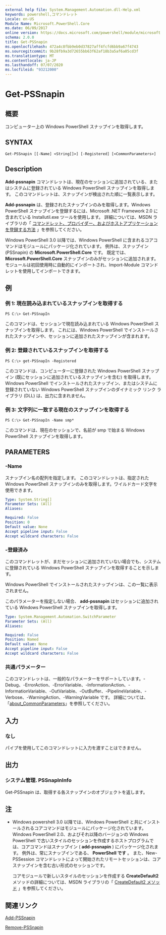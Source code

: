 ```yaml
---
external help file: System.Management.Automation.dll-Help.xml
keywords: powershell,コマンドレット
Locale: en-US
Module Name: Microsoft.PowerShell.Core
ms.date: 06/09/2017
online version: https://docs.microsoft.com/powershell/module/microsoft.powershell.core/get-pssnapin?view=powershell-5.1&WT.mc_id=ps-gethelp
schema: 2.0.0
title: Get-PSSnapin
ms.openlocfilehash: 472a4c8fbb9eb0d37827aff4fcfd6bb9a67f4743
ms.sourcegitcommit: 9b28fb9a3d72655bb63f62af18b3a5af6a05cd3f
ms.translationtype: MT
ms.contentlocale: ja-JP
ms.lasthandoff: 07/07/2020
ms.locfileid: "93212000"
---
```

# Get-PSSnapin

## 概要
コンピューター上の Windows PowerShell スナップインを取得します。

## SYNTAX

```
Get-PSSnapin [[-Name] <String[]>] [-Registered] [<CommonParameters>]
```

## Description
**Add-pssnapin** コマンドレットは、現在のセッションに追加されている、またはシステムに登録されている Windows PowerShell スナップインを取得します。
このコマンドレットは、スナップインが検出された順に一覧表示します。

**Add-pssnapin** は、登録されたスナップインのみを取得します。Windows PowerShell スナップインを登録するには、Microsoft .NET Framework 2.0 に含まれている Installutil.exe ツールを使用します。
詳細については、MSDN ライブラリの「 [コマンドレット、プロバイダー、およびホストアプリケーションを登録する方法](https://go.microsoft.com/fwlink/?LinkID=143619) 」を参照してください。

Windows PowerShell 3.0 以降では、Windows PowerShell に含まれるコアコマンドはモジュールにパッケージ化されています。
例外は、スナップイン (PSSnapin) の **Microsoft.PowerShell.Core** です。
既定では、 **Microsoft.PowerShell.Core** スナップインのみがセッションに追加されます。
モジュールは初回使用時に自動的にインポートされ、Import-Module コマンドレットを使用してインポートできます。

## 例

### 例 1: 現在読み込まれているスナップインを取得する

```
PS C:\> Get-PSSnapIn
```

このコマンドは、セッションで現在読み込まれている Windows PowerShell スナップインを取得します。
これには、Windows PowerShell でインストールされたスナップインや、セッションに追加されたスナップインが含まれます。

### 例 2: 登録されているスナップインを取得する

```
PS C:\> get-PSSnapIn -Registered
```

このコマンドは、コンピューターに登録された Windows PowerShell スナップイン (既にセッションに追加されているスナップインを含む) を取得します。
Windows PowerShell でインストールされたスナップイン、またはシステムに登録されていない Windows PowerShell スナップインのダイナミック リンク ライブラリ (DLL) は、出力に含まれません。

### 例 3: 文字列に一致する現在のスナップインを取得する

```
PS C:\> Get-PSSnapIn -Name smp*
```

このコマンドは、現在のセッションで、名前が smp で始まる Windows PowerShell スナップインを取得します。

## PARAMETERS

### -Name
スナップイン名の配列を指定します。
このコマンドレットは、指定された Windows PowerShell スナップインのみを取得します。ワイルドカード文字を使用できます。

```yaml
Type: System.String[]
Parameter Sets: (All)
Aliases:

Required: False
Position: 0
Default value: None
Accept pipeline input: False
Accept wildcard characters: False
```

### -登録済み
このコマンドレットが、まだセッションに追加されていない場合でも、システムに登録されている Windows PowerShell スナップインを取得することを示します。

Windows PowerShell でインストールされたスナップインは、この一覧に表示されません。

このパラメーターを指定しない場合、 **add-pssnapin** はセッションに追加されている Windows PowerShell スナップインを取得します。

```yaml
Type: System.Management.Automation.SwitchParameter
Parameter Sets: (All)
Aliases:

Required: False
Position: Named
Default value: None
Accept pipeline input: False
Accept wildcard characters: False
```

### 共通パラメーター
このコマンドレットは、一般的なパラメーターをサポートしています。-Debug、-ErrorAction、-ErrorVariable、-InformationAction、-InformationVariable、-OutVariable、-OutBuffer、-PipelineVariable、-Verbose、-WarningAction、-WarningVariable です。 詳細については、「[about_CommonParameters](https://go.microsoft.com/fwlink/?LinkID=113216)」を参照してください。

## 入力

### なし
パイプを使用してこのコマンドレットに入力を渡すことはできません。

## 出力

### システム管理. PSSnapInInfo
Get-PSSnapin は、取得する各スナップインのオブジェクトを返します。

## 注

* Windows powershell 3.0 以降では、Windows PowerShell と共にインストールされるコアコマンドはモジュールにパッケージ化されています。 Windows PowerShell 2.0、およびそれ以降のバージョンの Windows PowerShell で古いスタイルのセッションを作成するホストプログラムでは、コアコマンドはスナップイン ( **add-pssnapin** ) にパッケージ化されます。 例外は、常にスナップインである、 **PowerShell です** 。 また、New-PSSession コマンドレットによって開始されたリモートセッションは、コアスナップインを含む古い形式のセッションです。

  コアモジュールで新しいスタイルのセッションを作成する **CreateDefault2** メソッドの詳細については、MSDN ライブラリの「 [CreateDefault2 メソッド](https://msdn.microsoft.com/library/system.management.automation.runspaces.initialsessionstate.createdefault2) 」を参照してください。

## 関連リンク

[Add-PSSnapin](Add-PSSnapin.md)

[Remove-PSSnapin](Remove-PSSnapin.md)
